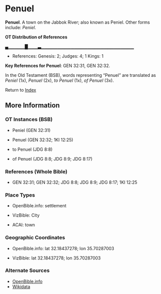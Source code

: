 # Penuel
**Penuel**. 
A town on the Jabbok River; also known as Peniel. 
Other forms include: 
*Peniel*. 


**OT Distribution of References**

▄▁▁▁▁▁█▁▁▁▃▁▁▁▁▁▁▁▁▁▁▁▁▁▁▁▁▁▁▁▁▁▁▁▁▁▁▁▁
* References: Genesis: 2; Judges: 4; 1 Kings: 1



**Key References for Penuel**: 
GEN 32:31, GEN 32:32. 


In the Old Testament (BSB), words representing “Penuel” are translated as 
*Peniel* (1x), *Penuel* (2x), *to Penuel* (1x), *of Penuel* (3x). 




Return to [Index](00-Index.md)

## More Information

### OT Instances (BSB)

* Peniel (GEN 32:31)

* Penuel (GEN 32:32; 1KI 12:25)

* to Penuel (JDG 8:8)

* of Penuel (JDG 8:8; JDG 8:9; JDG 8:17)



### References (Whole Bible)

* GEN 32:31; GEN 32:32; JDG 8:8; JDG 8:9; JDG 8:17; 1KI 12:25


### Place Types

* OpenBible.info: settlement

* VizBible: City

* ACAI: town



### Geographic Coordinates

* OpenBible.info: lat 32.18437278; lon 35.70287003

* VizBible: lat 32.18437278; lon 35.70287003



### Alternate Sources

* [OpenBible.info](https://www.openbible.info/geo/ancient/a8a9ff9)
* [Wikidata](http://www.wikidata.org/entity/Q733822)



